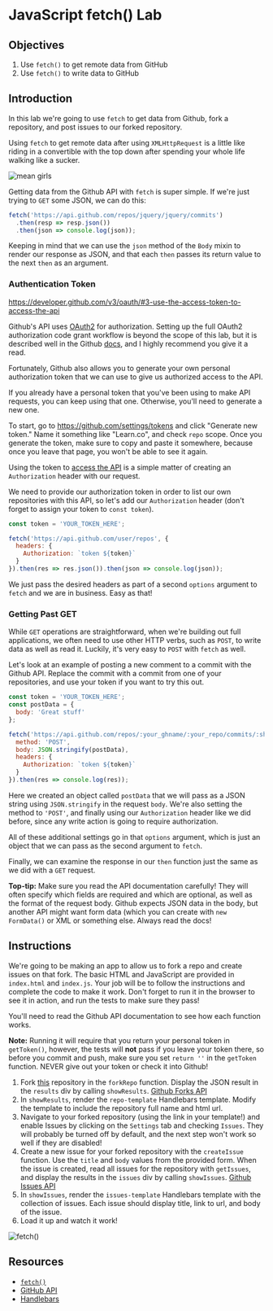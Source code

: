 # JavaScript fetch() Lab

## Objectives

1. Use `fetch()` to get remote data from GitHub
2. Use `fetch()` to write data to GitHub

## Introduction

In this lab we're going to use `fetch` to get data from Github, fork a
repository, and post issues to our forked repository.

Using `fetch` to get remote data after using `XMLHttpRequest` is a
little like riding in a convertible with the top down after spending
your whole life walking like a sucker.

![mean girls](http://i.giphy.com/4CP58gxwbBy2Q.gif)

Getting data from the Github API with `fetch` is super simple. If we're
just trying to `GET` some JSON, we can do this:

```js
fetch('https://api.github.com/repos/jquery/jquery/commits')
  .then(resp => resp.json())
  .then(json => console.log(json));
```

Keeping in mind that we can use the `json` method of the `Body` mixin to
render our response as JSON, and that each `then` passes its return
value to the next `then` as an argument.

### Authentication Token

https://developer.github.com/v3/oauth/#3-use-the-access-token-to-access-the-api

Github's API uses [OAuth2](https://developer.github.com/v3/oauth/) for
authorization. Setting up the full OAuth2 authorization code grant workflow is beyond
the scope of this lab, but it is described well in the Github
[docs](https://developer.github.com/v3/oauth/), and I highly recommend
you give it a read.

Fortunately, Github also allows you to generate your own personal
authorization token that we can use to give us authorized access to the
API.

If you already have a personal token that you've been using to make API
requests, you can keep using that one. Otherwise, you'll need to
generate a new one.

To start, go to https://github.com/settings/tokens and click "Generate
new token." Name it something like "Learn.co", and check `repo` scope. Once you generate
the token, make sure to copy and paste it somewhere, because once you
leave that page, you won't be able to see it again.

Using the token to [access the API](https://developer.github.com/v3/oauth/#3-use-the-access-token-to-access-the-api) is a simple matter of creating an `Authorization` header with our request.

We need to provide our authorization token in order to list our own
repositories with this API, so let's add our `Authorization` header
(don't forget to assign your token to `const token`).

```js
const token = 'YOUR_TOKEN_HERE';

fetch('https://api.github.com/user/repos', {
  headers: {
    Authorization: `token ${token}`
  }
}).then(res => res.json()).then(json => console.log(json));
```

We just pass the desired headers as part of a second `options` argument to
`fetch` and we are in business. Easy as that!

### Getting Past GET

While `GET` operations are straightforward, when we're building out full
applications, we often need to use other HTTP verbs, such as `POST`, to
write data as well as read it. Luckily, it's very easy to `POST` with
`fetch` as well.

Let's look at an example of posting a new comment to a commit with the
Github API. Replace the commit with a commit from one of your
repositories, and use your token if you want to try this out.

```js
const token = 'YOUR_TOKEN_HERE';
const postData = {
  body: 'Great stuff'
};

fetch('https://api.github.com/repos/:your_ghname/:your_repo/commits/:sha/comments', {
  method: 'POST',
  body: JSON.stringify(postData),
  headers: {
    Authorization: `token ${token}`
  }
}).then(res => console.log(res));
```

Here we created an object called `postData` that we will pass as a JSON
string using `JSON.stringify` in the request `body`. We're also setting
the method to `'POST'`, and finally using our `Authorization` header
like we did before, since any write action is going to require
authorization.

All of these additional settings go in that `options` argument, which is
just an object that we can pass as the second argument to `fetch`.

Finally, we can examine the response in our `then` function just the
same as we did with a `GET` request.

**Top-tip:** Make sure you read the API documentation carefully! They
will often specify which fields are required and which are optional,
as well as the format of the request body. Github expects JSON data in
the body, but another API might want form data (which you can create
with `new FormData()` or XML or something else. Always read the docs!

## Instructions

We're going to be making an app to allow us to fork a repo and create
issues on that fork. The basic HTML and JavaScript are provided in
`index.html` and `index.js`. Your job will be to follow the instructions
and complete the code to make it work. Don't forget to run it in the
browser to see it in action, and run the tests to make sure they pass!

You'll need to read the Github API documentation to see how each function
works.

**Note:** Running it will require that you return your personal token in
`getToken()`, however, the tests will **not** pass if you leave your
token there, so before you commit and push, make sure you set `return
''` in the `getToken` function. NEVER give out your token or check it into Github!

1. Fork [this](https://github.com/learn-co-curriculum/javascript-fetch-lab) repository in the `forkRepo` function. Display the JSON result in the `results` div by calling `showResults`. [Github Forks API](https://developer.github.com/v3/repos/forks/)
2. In `showResults`, render the `repo-template` Handlebars template.
   Modify the template to include the repository full name and html url.
3. Navigate to your forked repository (using the link in your template!)
   and enable Issues by clicking on the `Settings` tab and checking
`Issues`. They will probably be turned off by default, and the next step
won't work so well if they are disabled!
4. Create a new issue for your forked repository with the `createIssue`
   function. Use the `title` and `body` values from the provided form. When the issue is created, read all issues for the repository with `getIssues`, and display the results in the `issues` div by calling `showIssues`. [Github Issues API](https://developer.github.com/v3/issues/)
5. In `showIssues`, render the `issues-template` Handlebars template
   with the collection of issues. Each issue should display title, link to url, and body of the issue.
6. Load it up and watch it work!

![fetch()](http://missmonet.net/wp-content/uploads/2014/04/so-fetch-gretchen-xmas-gif.gif)

## Resources

- [`fetch()`](https://developer.mozilla.org/en-US/docs/Web/API/Fetch_API)
- [GitHub API](https://developer.github.com/v3/)
- [Handlebars](http://handlebarsjs.com)
